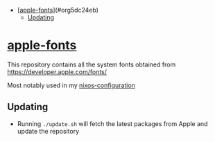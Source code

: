- [[apple-fonts](https://github.com/haoxiangliew/apple-fonts)](#org5dc24eb)
  - [Updating](#org551fb08)



<a id="org5dc24eb"></a>

# [apple-fonts](https://github.com/haoxiangliew/apple-fonts)

This repository contains all the system fonts obtained from <https://developer.apple.com/fonts/>

Most notably used in my [nixos-configuration](https://github.com/haoxiangliew/nixos/blob/master/packages/apple-fonts/default.nix)


<a id="org551fb08"></a>

## Updating

-   Running `./update.sh` will fetch the latest packages from Apple and update the repository